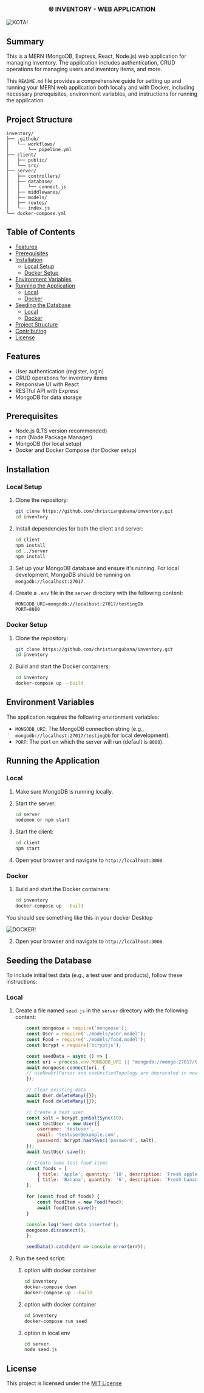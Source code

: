 <h3 align="center">
🌐 INVENTORY - WEB APPLICATION
</h3>

![KOTA!](https://github.com/christiangubana/inventory-management/blob/main/inventory-app.png)

## Summary

This is a MERN (MongoDB, Express, React, Node.js) web application for managing inventory. The application includes authentication, CRUD operations for managing users and inventory items, and more.

This `README.md` file provides a comprehensive guide for setting up and running your MERN web application both locally and with Docker, including necessary prerequisites, environment variables, and instructions for running the application.

## Project Structure

```plaintext
inventory/
├── .github/
│   └── workflows/
│       └── pipeline.yml
├── client/
│   ├── public/
│   └── src/
├── server/
│   ├── controllers/
│   ├── database/
│   │   └── connect.js
│   ├── middlewares/
│   ├── models/
│   ├── routes/
│   └── index.js
└── docker-compose.yml
```

## Table of Contents

- [Features](#features)
- [Prerequisites](#prerequisites)
- [Installation](#installation)
  - [Local Setup](#local-setup)
  - [Docker Setup](#docker-setup)
- [Environment Variables](#environment-variables)
- [Running the Application](#running-the-application)
  - [Local](#local)
  - [Docker](#docker)
- [Seeding the Database](#seeding-the-database)
  - [Local](#local-1)
  - [Docker](#docker-1)
- [Project Structure](#project-structure)
- [Contributing](#contributing)
- [License](#license)

## Features

- User authentication (register, login)
- CRUD operations for inventory items
- Responsive UI with React
- RESTful API with Express
- MongoDB for data storage

## Prerequisites

- Node.js (LTS version recommended)
- npm (Node Package Manager)
- MongoDB (for local setup)
- Docker and Docker Compose (for Docker setup)

## Installation

### Local Setup

1. Clone the repository:

    ```sh
    git clone https://github.com/christiangubana/inventory.git
    cd inventory
    ```

2. Install dependencies for both the client and server:

    ```sh
    cd client
    npm install
    cd ../server
    npm install
    ```

3. Set up your MongoDB database and ensure it's running. For local development, MongoDB should be running on `mongodb://localhost:27017`.

4. Create a `.env` file in the `server` directory with the following content:

    ```env
    MONGODB_URI=mongodb://localhost:27017/testingDb
    PORT=8080
    ```

### Docker Setup

1. Clone the repository:

    ```sh
    git clone https://github.com/christiangubana/inventory.git
    cd inventory
    ```

2. Build and start the Docker containers:

    ```sh
    cd inventory
    docker-compose up --build
    ```

## Environment Variables

The application requires the following environment variables:

- `MONGODB_URI`: The MongoDB connection string (e.g., `mongodb://localhost:27017/testingDb` for local development).
- `PORT`: The port on which the server will run (default is `8080`).

## Running the Application

### Local

1. Make sure MongoDB is running locally.

2. Start the server:

    ```sh
    cd server
    nodemon or npm start
    ```

3. Start the client:

    ```sh
    cd client
    npm start
    ```

4. Open your browser and navigate to `http://localhost:3000`.

### Docker

1. Build and start the Docker containers:

    ```sh
    cd inventory
    docker-compose up --build
    ```

You should see something like this in your docker Desktop

![DOCKER!](https://github.com/christiangubana/inventory-management/blob/main/docker-running-containers.png)

2. Open your browser and navigate to `http://localhost:3000`.


## Seeding the Database

To include initial test data (e.g., a test user and products), follow these instructions:

### Local

1. Create a file named `seed.js` in the `server` directory with the following content:

    ```javascript
        const mongoose = require('mongoose');
        const User = require('./models/user.model');
        const Food = require('./models/food.model');
        const bcrypt = require('bcryptjs');

        const seedData = async () => {
        const uri = process.env.MONGODB_URI || "mongodb://mongo:27017/testingDb";
        await mongoose.connect(uri, {
        // useNewUrlParser and useUnifiedTopology are deprecated in newer versions of mongoose
        });

        // Clear existing data
        await User.deleteMany({});
        await Food.deleteMany({});

        // Create a test user
        const salt = bcrypt.genSaltSync(10);
        const testUser = new User({
            username: 'testuser',
            email: 'testuser@example.com',
            password: bcrypt.hashSync('password', salt),
        });
        await testUser.save();

        // Create some test food items
        const foods = [
            { title: 'Apple', quantity: '10', description: 'Fresh apples', image: 'http://example.com/apple.jpg' },
            { title: 'Banana', quantity: '6', description: 'Fresh bananas', image: 'http://example.com/banana.jpg' },
        ];

        for (const food of foods) {
            const foodItem = new Food(food);
            await foodItem.save();
        }

        console.log('Seed data inserted');
        mongoose.disconnect();
        };

        seedData().catch(err => console.error(err));

2. Run the seed script:

    1. option with docker container

        ```sh
        cd inventory
        docker-compose down
        docker-compose up --build
        ```

    2. option with docker container

        ```sh
        cd inventory
        docker-compose run seed
        ```
    3. option in local env

        ```sh
        cd server
        node seed.js
        ```

## License

This project is licensed under the [ MIT License](https://github.com/christiangubana/rest-api.git)
